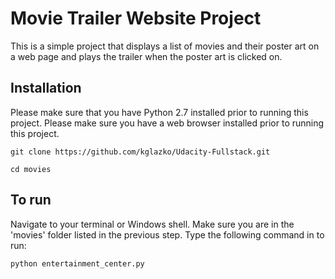 
# Movie Trailer Website Project
This is a simple project that displays a list of movies and their poster art on a web page and plays the trailer when the poster art is clicked on.

## Installation
Please make sure that you have Python 2.7 installed prior to running this project. Please make sure you have a web browser installed prior to running this project.
```
git clone https://github.com/kglazko/Udacity-Fullstack.git
```
 ```
 cd movies
 ```

## To run
Navigate to your terminal or Windows shell. Make sure you are in the 'movies' folder listed in the previous step. Type the following command in to run:
```
python entertainment_center.py
```

